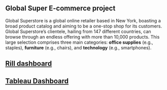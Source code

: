 ## Global Super E-commerce project

Global Superstore is a global online retailer based in New York, boasting a broad product catalog and aiming to be a one-stop shop for its customers.  Global Superstore’s clientele, hailing from 147 different countries, can browse through an endless offering with more than 10,000 products. This large selection comprises three main categories: **office supplies** (e.g.,  staples), **furniture**  (e.g.,  chairs), and **technology** (e.g.,  smartphones).

## [Rill dashboard](https://ui.rilldata.com/fvgm-spec/global_superstore/model_dashboard)


## [Tableau Dashboard]()